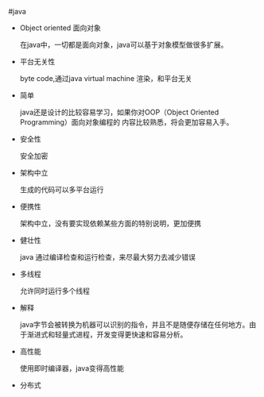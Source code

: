 #java

* Object oriented 面向对象

	在java中，一切都是面向对象，java可以基于对象模型做很多扩展。
	
* 平台无关性
	
	byte code,通过java virtual machine 渲染，和平台无关
	
* 简单

	java还是设计的比较容易学习，如果你对OOP（Object Oriented Programming）面向对象编程的	内容比较熟悉，将会更加容易入手。

* 安全性

	安全加密
	
* 架构中立

	生成的代码可以多平台运行
	
* 便携性

	架构中立，没有要实现依赖某些方面的特别说明，更加便携
	
* 健壮性

	java 通过编译检查和运行检查，来尽最大努力去减少错误
	
* 多线程

	允许同时运行多个线程
	
* 解释

	java字节会被转换为机器可以识别的指令，并且不是随便存储在任何地方。由于渐进式和轻量式进程，开发变得更快速和容易分析。
	
* 高性能

	使用即时编译器，java变得高性能

* 分布式

	